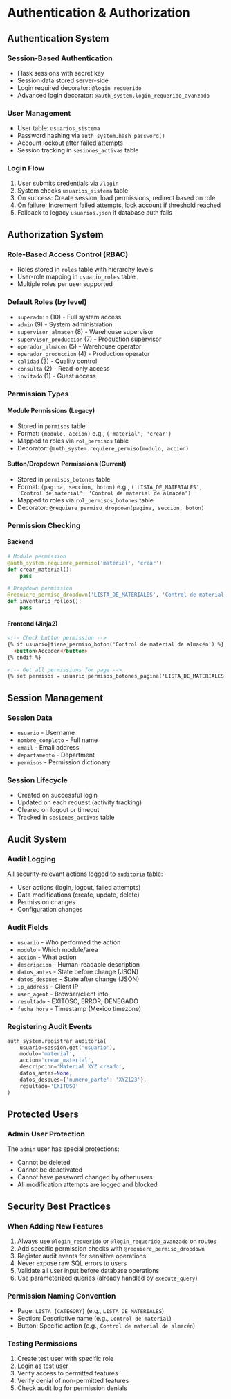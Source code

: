 # Authentication & Authorization

## Authentication System

### Session-Based Authentication
- Flask sessions with secret key
- Session data stored server-side
- Login required decorator: `@login_requerido`
- Advanced login decorator: `@auth_system.login_requerido_avanzado`

### User Management
- User table: `usuarios_sistema`
- Password hashing via `auth_system.hash_password()`
- Account lockout after failed attempts
- Session tracking in `sesiones_activas` table

### Login Flow
1. User submits credentials via `/login`
2. System checks `usuarios_sistema` table
3. On success: Create session, load permissions, redirect based on role
4. On failure: Increment failed attempts, lock account if threshold reached
5. Fallback to legacy `usuarios.json` if database auth fails

## Authorization System

### Role-Based Access Control (RBAC)
- Roles stored in `roles` table with hierarchy levels
- User-role mapping in `usuario_roles` table
- Multiple roles per user supported

### Default Roles (by level)
- `superadmin` (10) - Full system access
- `admin` (9) - System administration
- `supervisor_almacen` (8) - Warehouse supervisor
- `supervisor_produccion` (7) - Production supervisor
- `operador_almacen` (5) - Warehouse operator
- `operador_produccion` (4) - Production operator
- `calidad` (3) - Quality control
- `consulta` (2) - Read-only access
- `invitado` (1) - Guest access

### Permission Types

#### Module Permissions (Legacy)
- Stored in `permisos` table
- Format: `(modulo, accion)` e.g., `('material', 'crear')`
- Mapped to roles via `rol_permisos` table
- Decorator: `@auth_system.requiere_permiso(modulo, accion)`

#### Button/Dropdown Permissions (Current)
- Stored in `permisos_botones` table
- Format: `(pagina, seccion, boton)` e.g., `('LISTA_DE_MATERIALES', 'Control de material', 'Control de material de almacén')`
- Mapped to roles via `rol_permisos_botones` table
- Decorator: `@requiere_permiso_dropdown(pagina, seccion, boton)`

### Permission Checking

#### Backend
```python
# Module permission
@auth_system.requiere_permiso('material', 'crear')
def crear_material():
    pass

# Dropdown permission
@requiere_permiso_dropdown('LISTA_DE_MATERIALES', 'Control de material', 'Inventario de rollos SMD')
def inventario_rollos():
    pass
```

#### Frontend (Jinja2)
```html
<!-- Check button permission -->
{% if usuario|tiene_permiso_boton('Control de material de almacén') %}
  <button>Acceder</button>
{% endif %}

<!-- Get all permissions for page -->
{% set permisos = usuario|permisos_botones_pagina('LISTA_DE_MATERIALES') %}
```

## Session Management

### Session Data
- `usuario` - Username
- `nombre_completo` - Full name
- `email` - Email address
- `departamento` - Department
- `permisos` - Permission dictionary

### Session Lifecycle
- Created on successful login
- Updated on each request (activity tracking)
- Cleared on logout or timeout
- Tracked in `sesiones_activas` table

## Audit System

### Audit Logging
All security-relevant actions logged to `auditoria` table:
- User actions (login, logout, failed attempts)
- Data modifications (create, update, delete)
- Permission changes
- Configuration changes

### Audit Fields
- `usuario` - Who performed the action
- `modulo` - Which module/area
- `accion` - What action
- `descripcion` - Human-readable description
- `datos_antes` - State before change (JSON)
- `datos_despues` - State after change (JSON)
- `ip_address` - Client IP
- `user_agent` - Browser/client info
- `resultado` - EXITOSO, ERROR, DENEGADO
- `fecha_hora` - Timestamp (Mexico timezone)

### Registering Audit Events
```python
auth_system.registrar_auditoria(
    usuario=session.get('usuario'),
    modulo='material',
    accion='crear_material',
    descripcion='Material XYZ creado',
    datos_antes=None,
    datos_despues={'numero_parte': 'XYZ123'},
    resultado='EXITOSO'
)
```

## Protected Users

### Admin User Protection
The `admin` user has special protections:
- Cannot be deleted
- Cannot be deactivated
- Cannot have password changed by other users
- All modification attempts are logged and blocked

## Security Best Practices

### When Adding New Features
1. Always use `@login_requerido` or `@login_requerido_avanzado` on routes
2. Add specific permission checks with `@requiere_permiso_dropdown`
3. Register audit events for sensitive operations
4. Never expose raw SQL errors to users
5. Validate all user input before database operations
6. Use parameterized queries (already handled by `execute_query`)

### Permission Naming Convention
- Page: `LISTA_[CATEGORY]` (e.g., `LISTA_DE_MATERIALES`)
- Section: Descriptive name (e.g., `Control de material`)
- Button: Specific action (e.g., `Control de material de almacén`)

### Testing Permissions
1. Create test user with specific role
2. Login as test user
3. Verify access to permitted features
4. Verify denial of non-permitted features
5. Check audit log for permission denials
